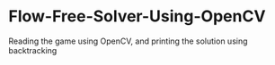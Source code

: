 # Flow-Free-Solver-Using-OpenCV
Reading the game using OpenCV, and printing the solution using backtracking
